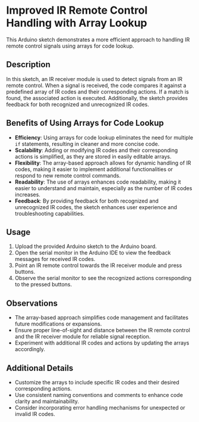 # Improved IR Remote Control Handling with Array Lookup

This Arduino sketch demonstrates a more efficient approach to handling IR remote control signals using arrays for code lookup.

## Description

In this sketch, an IR receiver module is used to detect signals from an IR remote control. When a signal is received, the code compares it against a predefined array of IR codes and their corresponding actions. If a match is found, the associated action is executed. Additionally, the sketch provides feedback for both recognized and unrecognized IR codes.

## Benefits of Using Arrays for Code Lookup

- **Efficiency**: Using arrays for code lookup eliminates the need for multiple `if` statements, resulting in cleaner and more concise code.
- **Scalability**: Adding or modifying IR codes and their corresponding actions is simplified, as they are stored in easily editable arrays.
- **Flexibility**: The array-based approach allows for dynamic handling of IR codes, making it easier to implement additional functionalities or respond to new remote control commands.
- **Readability**: The use of arrays enhances code readability, making it easier to understand and maintain, especially as the number of IR codes increases.
- **Feedback**: By providing feedback for both recognized and unrecognized IR codes, the sketch enhances user experience and troubleshooting capabilities.

## Usage

1. Upload the provided Arduino sketch to the Arduino board.
2. Open the serial monitor in the Arduino IDE to view the feedback messages for received IR codes.
3. Point an IR remote control towards the IR receiver module and press buttons.
4. Observe the serial monitor to see the recognized actions corresponding to the pressed buttons.

## Observations

- The array-based approach simplifies code management and facilitates future modifications or expansions.
- Ensure proper line-of-sight and distance between the IR remote control and the IR receiver module for reliable signal reception.
- Experiment with additional IR codes and actions by updating the arrays accordingly.

## Additional Details

- Customize the arrays to include specific IR codes and their desired corresponding actions.
- Use consistent naming conventions and comments to enhance code clarity and maintainability.
- Consider incorporating error handling mechanisms for unexpected or invalid IR codes.
